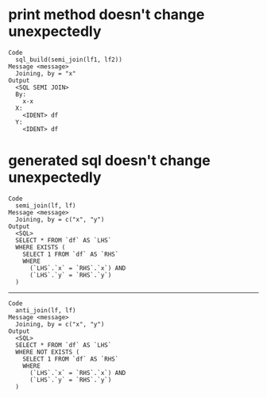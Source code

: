 # print method doesn't change unexpectedly

    Code
      sql_build(semi_join(lf1, lf2))
    Message <message>
      Joining, by = "x"
    Output
      <SQL SEMI JOIN>
      By:
        x-x
      X:
        <IDENT> df
      Y:
        <IDENT> df

# generated sql doesn't change unexpectedly

    Code
      semi_join(lf, lf)
    Message <message>
      Joining, by = c("x", "y")
    Output
      <SQL>
      SELECT * FROM `df` AS `LHS`
      WHERE EXISTS (
        SELECT 1 FROM `df` AS `RHS`
        WHERE
          (`LHS`.`x` = `RHS`.`x`) AND
          (`LHS`.`y` = `RHS`.`y`)
      )

---

    Code
      anti_join(lf, lf)
    Message <message>
      Joining, by = c("x", "y")
    Output
      <SQL>
      SELECT * FROM `df` AS `LHS`
      WHERE NOT EXISTS (
        SELECT 1 FROM `df` AS `RHS`
        WHERE
          (`LHS`.`x` = `RHS`.`x`) AND
          (`LHS`.`y` = `RHS`.`y`)
      )

